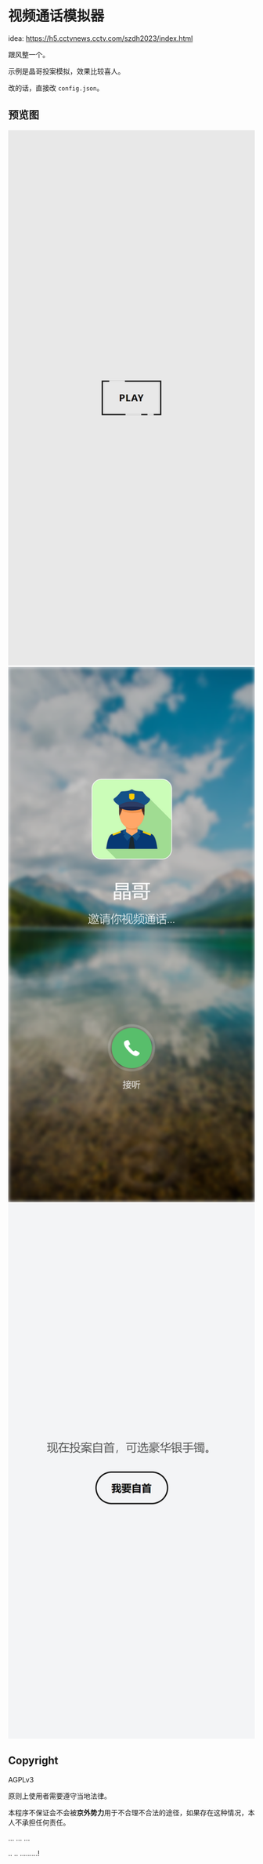 # 视频通话模拟器

idea: https://h5.cctvnews.cctv.com/szdh2023/index.html

跟风整一个。

示例是晶哥投案模拟，效果比较喜人。

改的话，直接改 `config.json`。

## 预览图

<img src="preview/img/bg0.png" width="640">
<img src="preview/img/bg1.png" width="640">
<img src="preview/img/bg2.png" width="640">

## Copyright

AGPLv3

原则上使用者需要遵守当地法律。

本程序不保证会不会被**京外势力**用于不合理不合法的途径，如果存在这种情况，本人不承担任何责任。

... ... ...

.. .. .........!
